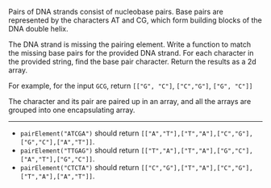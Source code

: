 Pairs of DNA strands consist of nucleobase pairs. Base pairs are represented by the characters AT and CG, which form building blocks of the DNA double helix.

The DNA strand is missing the pairing element. Write a function to match the missing base pairs for the provided DNA strand. For each character in the provided string, find the base pair character. Return the results as a 2d array.

For example, for the input `GCG`, return `[["G", "C"]`, `["C","G"]`, `["G", "C"]]`

The character and its pair are paired up in an array, and all the arrays are grouped into one encapsulating array.

---

* `pairElement("ATCGA")` should return `[["A","T"],["T","A"],["C","G"],["G","C"],["A","T"]]`.
* `pairElement("TTGAG")` should return `[["T","A"],["T","A"],["G","C"],["A","T"],["G","C"]]`.
* `pairElement("CTCTA")` should return `[["C","G"],["T","A"],["C","G"],["T","A"],["A","T"]]`.